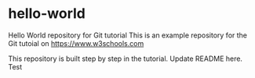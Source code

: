 # hello-world
Hello World repository for Git tutorial
This is an example repository for the Git tutoial on https://www.w3schools.com

This repository is built step by step in the tutorial.
Update README here.
Test
